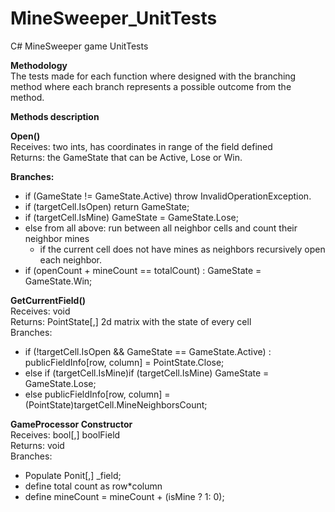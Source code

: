 # MineSweeper_UnitTests   
C# MineSweeper game UnitTests    

**Methodology**     
The tests made for each function where designed with the branching method where each branch represents a possible outcome from the method.     
     
**Methods description**  
     
**Open()**     
Receives: two ints, has coordinates in range of the field defined     
Returns: the GameState that can be Active, Lose or Win.    
    
**Branches:**     
     
- if (GameState != GameState.Active) throw InvalidOperationException.
- if (targetCell.IsOpen) return GameState; 
- if (targetCell.IsMine) GameState = GameState.Lose;
- else from all above: run between all neighbor cells and count their neighbor mines
  - if the current cell does not have mines as neighbors recursively open each neighbor.
- if (openCount + mineCount == totalCount) : GameState = GameState.Win;

**GetCurrentField()**     
Receives: void       
Returns: PointState[,] 2d matrix with the state of every cell    
Branches:        
- if (!targetCell.IsOpen && GameState == GameState.Active) : publicFieldInfo[row, column] = PointState.Close;
- else if (targetCell.IsMine)if (targetCell.IsMine) GameState = GameState.Lose;
- else publicFieldInfo[row, column] = (PointState)targetCell.MineNeighborsCount;

**GameProcessor Constructor**    
Receives: bool[,] boolField    
Returns: void     
Branches:     
- Populate Ponit[,] _field;
- define total count as row*column
- define mineCount = mineCount + (isMine ? 1: 0);

